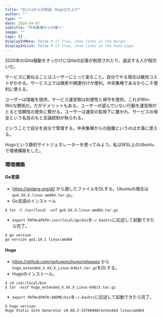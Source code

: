 ```yaml
---
title: "Qiitaからの脱退、Hugo立ち上げ"
author: ""
type: ""
date: 2020-04-07
subtitle: "中央集権から分権へ"
image: ""
tags: []
displayInMenu: false # if true, show links in the Burger.
displayInList: false # if true, show links in the home page.
---
```

2020年のQiita騒動をきっかけにQiitaの記事が削除されたり、退会する人が相次いだ。
<!--more-->
サービスに委ねることはユーザーにとって楽なこと。自分でやる場合は維持コストがかかる。サービス上では検索や関連付けが便利。中央集権であるからこそ便利に使える。

ユーザーは情報を提供。サービス運営側は利便性と保守を提供。これがWin-Winな関係だ。だがデメリットもある。ユーザーの望んでいない行動を運営側がとると信頼性の喪失に繋がる。ユーザーは運営の監視下に置かれ、サービスの保全という名目のもと言論統制が執られる。

ということで自分を自分で管理する。中央集権からの脱離というのは大事に思える。

Hugoという静的サイトジェネレーターを使ってみよう。私はWSL上のUbuntuで環境構築をした。

### 環境構築
#### Go言語
- https://golang.org/dl/ から適したファイルをDLする。Ubuntuの場合は`goX.XX.X.linux-amd64.tar.gz`。
- Go言語のインストール
```Console
$ tar -C /usr/local -xzf goX.XX.X.linux-amd64.tar.gz
```
- `export PATH=$PATH:/usr/local/go/bin`を`~/.bashrc`に記述して起動できたら完了。
```
$ go version
go version go1.14.1 linux/amd64
```
#### Hugo
- https://github.com/gohugoio/hugo/releases から`hugo_extended_X.XX.X_Linux-64bit.tar.gz`をDLする。
- Hugoのインストール。
```
$ cd /usr/local/bin
$ tar -xvzf hugo_extended_X.XX.X_Linux-64bit.tar.gz
```
- `export PATH=$PATH:$HOME/bin`を`~/.bashrc`に記述して起動できたら完了。
```
$ hugo version
Hugo Static Site Generator v0.68.3-157669A0/extended linux/amd64
```